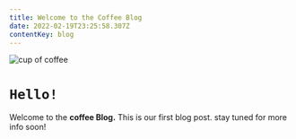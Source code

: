 ```yaml
---
title: Welcome to the Coffee Blog
date: 2022-02-19T23:25:58.307Z
contentKey: blog
---
```


![cup of coffee](/img/cup-of-coffee.jpg "cup of coffee")

# `Hello!`

Welcome to the **coffee Blog.** This is our first blog post. stay tuned for more info soon!
